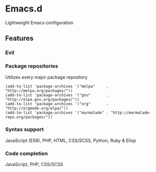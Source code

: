 # Emacs.d
Lightweight Emacs configuration

## Features

### Evil

### Package repositories
Utilizes every major package repository
```
(add-to-list 'package-archives '("melpa"     . "http://melpa.org/packages/"))
(add-to-list 'package-archives '("gnu"       . "http://elpa.gnu.org/packages/"))
(add-to-list 'package-archives '("org"       . "http://orgmode.org/elpa/"))
(add-to-list 'package-archives '("marmalade" . "http://marmalade-repo.org/packages/"))
```

### Syntax support
JavaScript (ES6), PHP, HTML, CSS/SCSS, Python, Ruby & Elisp

### Code completion
JavaScript, PHP, CSS/SCSS
